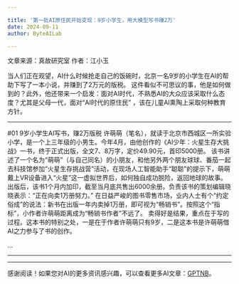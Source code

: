 ```yaml
---

title: '第一批AI原住民开始变现：9岁小学生，用大模型写书赚2万'
date: 2024-09-11
author: ByteAILab

---
```


文章来源：真故研究室
作者：江小玉

当人们正在观望，AI什么时候抢走自己的饭碗时，北京一名9岁的小学生在AI的帮助下写了一本小说，并赚到了2万元的版税。
这件看似不可思议的事，他是如何做到的？此外，他还带来一个启发：面对AI时代，不熟悉AI的大众应该采取什么态度？尤其是父母一代，面对“AI时代的原住民” ，该在儿童AI熏陶上采取何种教育方针。

---


#01 9岁小学生AI写书，赚2万版税
许萌萌（笔名），就读于北京市西城区一所实验小学，是一个上三年级的小男生。今年4月，由他创作的《AI少年：火星生存大挑战》一书，终于正式出版，全文7、8万字，定价49.90元，首印5000册。
该书讲述了一个名为“萌萌”（与自己同名）的小朋友，和他另外两个朋友球球、番茄一起去科技馆参加“火星生存挑战营”活动，在现场人工智能助手“聪聪”的提示下，萌萌戴上VR设备进入“火星”这一虚拟世界后，如何独自成功脱险，返回地球的故事。
出版后，该书1个月内加印，截至当月底共售出6000余册。负责该书的策划编辑晓晓表示：“正在向卖1万册努力。”
在日益严峻的图书零售市场，业内人士有个“约定俗成”的说法：新书在出版一年内卖掉1万册，即可视为“畅销书”。按照这个“指标”，小作者许萌萌距离成为“畅销书作者”不远了。
卖得好是结果，重点在于写的过程。这本书的特别之处，一是在于作者许萌萌只有9岁，二是这本书是许萌萌借AI之力参与了书的创作。

...

---
---
感谢阅读！如果您对AI的更多资讯感兴趣，可以查看更多AI文章：[GPTNB](https://gptnb.com)。